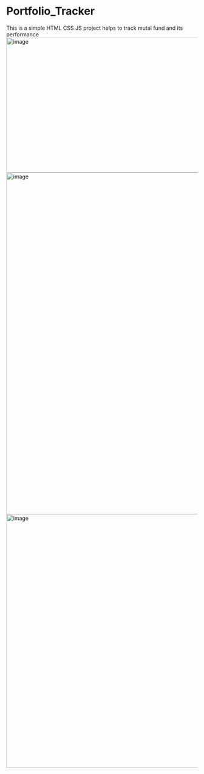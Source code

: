 # Portfolio_Tracker
This is a simple HTML CSS JS project helps to track mutal fund and its performance
<img width="1881" height="356" alt="image" src="https://github.com/user-attachments/assets/eef21d35-ed0c-4447-b6b6-8f0c4a88d2e9" />
<img width="1867" height="901" alt="image" src="https://github.com/user-attachments/assets/d8341df4-7868-4219-9e09-eddb395663b3" />
<img width="1852" height="669" alt="image" src="https://github.com/user-attachments/assets/2d4123b0-17b2-493d-b670-c78793f8e6b4" />



